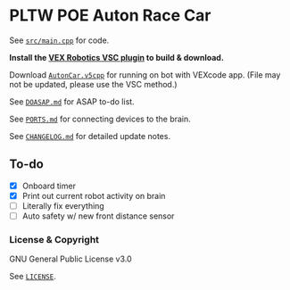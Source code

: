 # PLTW POE Auton Race Car

See [`src/main.cpp`](src/main.cpp) for code.

__Install the [VEX Robotics VSC plugin](https://marketplace.visualstudio.com/items?itemName=VEXRobotics.vexcode) to build & download.__

Download [`AutonCar.v5cpp`](AutonCar.v5cpp) for running on bot with VEXcode app. (File may not be updated, please use the VSC method.)

See [`DOASAP.md`](DOASAP.md) for ASAP to-do list.

See [`PORTS.md`](PORTS.md) for connecting devices to the brain.

See [`CHANGELOG.md`](CHANGELOG.md) for detailed update notes.

## To-do

 - [x] Onboard timer
 - [x] Print out current robot activity on brain
 - [ ] Literally fix everything
 - [ ] Auto safety w/ new front distance sensor

### License & Copyright
GNU General Public License v3.0

See [`LICENSE`](LICENSE).
